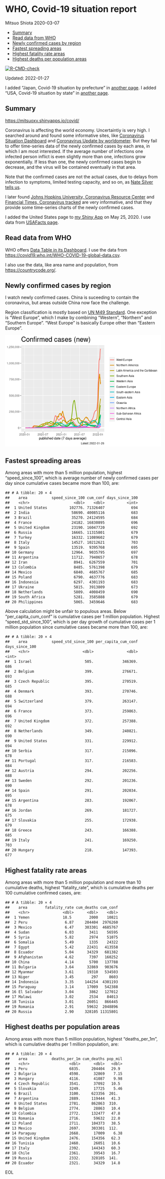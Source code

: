 WHO, Covid-19 situation report
================
Mitsuo Shiota
2020-03-07

-   [Summary](#summary)
-   [Read data from WHO](#read-data-from-who)
-   [Newly confirmed cases by region](#newly-confirmed-cases-by-region)
-   [Fastest spreading areas](#fastest-spreading-areas)
-   [Highest fatality rate areas](#highest-fatality-rate-areas)
-   [Highest deaths per population
    areas](#highest-deaths-per-population-areas)

<!-- badges: start -->

[![R-CMD-check](https://github.com/mitsuoxv/covid/workflows/R-CMD-check/badge.svg)](https://github.com/mitsuoxv/covid/actions)
<!-- badges: end -->

Updated: 2022-01-27

I added “Japan, Covid-19 situation by prefecture” in [another
page](Japan.md). I added “USA, Covid-19 situation by state” in [another
page](USA.md).

## Summary

<https://mitsuoxv.shinyapps.io/covid/>

Coronavirus is affecting the world economy. Uncertaintiy is very high. I
searched around and found some informative sites, like [Coronavirus
Situation
Dashboard](https://who.maps.arcgis.com/apps/opsdashboard/index.html#/c88e37cfc43b4ed3baf977d77e4a0667)
and [Coronavirus Update by
worldometer](https://www.worldometers.info/coronavirus/). But they fail
to offer time-series data of the newly confirmed cases by each area, in
which I am most interested. If the average number of infections one
infected person inflict is even slightly more than one, infections grow
exponentially. If less than one, the newly confirmed cases begin to
decrease, and the virus will be contained eventually in that area.

Note that the confirmed cases are not the actual cases, due to delays
from infection to symptoms, limited testing capacity, and so on, as
[Nate Silver tells
us](https://fivethirtyeight.com/features/coronavirus-case-counts-are-meaningless/).

I later found [Johns Hopkins University, Coronavirus Resource
Center](https://coronavirus.jhu.edu/) and [Financial Times, Coronavirus
tracked](https://www.ft.com/content/a26fbf7e-48f8-11ea-aeb3-955839e06441)
are very informative, and that they provide some time-series charts of
the newly confirmed cases.

I added the United States page to [my Shiny
App](https://mitsuoxv.shinyapps.io/covid/) on May 25, 2020. I use data
from [USAFacts
page](https://usafacts.org/visualizations/coronavirus-covid-19-spread-map/).

## Read data from WHO

WHO offers [Data Table in its Dashboard](https://covid19.who.int/table).
I use the data from
<https://covid19.who.int/WHO-COVID-19-global-data.csv>.

I also use the data, like area name and population, from
<https://countrycode.org/>.

## Newly confirmed cases by region

I watch newly confirmed cases. China is suceeding to contain the
coronavirus, but areas outside China now face the challenge.

Region classification is mostly based on [UN M49
Standard](https://unstats.un.org/unsd/methodology/m49/). One exception
is “West Europe”, which I make by combining “Western”, “Northern” and
“Southern Europe”. “West Europe” is basically Europe other than “Eastern
Europe”.

![](README_files/figure-gfm/chart-1.png)<!-- -->

## Fastest spreading areas

Among areas with more than 5 million population, highest
“speed_since_100”, which is average number of newly confirmed cases per
day since cumulative cases became more than 100, are:

    ## # A tibble: 20 × 4
    ##    area           speed_since_100 cum_conf days_since_100
    ##    <chr>                    <dbl>    <dbl>          <int>
    ##  1 United States          102776. 71326407            694
    ##  2 India                   58690. 40085116            683
    ##  3 Brazil                  35270. 24124595            684
    ##  4 France                  24182. 16830895            696
    ##  5 United Kingdom          23190. 16047720            692
    ##  6 Russia                  16665. 11315801            679
    ##  7 Turkey                  16332. 11089602            679
    ##  8 Italy                   14527. 10212621            703
    ##  9 Spain                   13519.  9395768            695
    ## 10 Germany                 12964.  9035795            697
    ## 11 Argentina               11712.  7940657            678
    ## 12 Iran                     8941.  6267559            701
    ## 13 Colombia                 8485.  5761398            679
    ## 14 Mexico                   6840.  4685767            685
    ## 15 Poland                   6790.  4637776            683
    ## 16 Indonesia                6297.  4301193            683
    ## 17 Ukraine                  5815.  3913809            673
    ## 18 Netherlands              5809.  4008459            690
    ## 19 South Africa             5281.  3585888            679
    ## 20 Philippines              5065.  3459646            683

Above calculation might be unfair to populous areas. Below
“per_capita_cum_conf” is cumulative cases per 1 million population.
Highest “speed_std_since_100”, which is per day growth of cumulative
cases per 1 million population since cumulative cases became more than
100, are:

    ## # A tibble: 20 × 4
    ##    area           speed_std_since_100 per_capita_cum_conf days_since_100
    ##    <chr>                        <dbl>               <dbl>          <int>
    ##  1 Israel                        505.             346369.            686
    ##  2 Belgium                       399.             276671.            693
    ##  3 Czech Republic                395.             270519.            685
    ##  4 Denmark                       393.             270746.            688
    ##  5 Switzerland                   379.             263147.            694
    ##  6 France                        373.             259863.            696
    ##  7 United Kingdom                372.             257388.            692
    ##  8 Netherlands                   349.             240821.            690
    ##  9 United States                 331.             229912.            694
    ## 10 Serbia                        317.             215096.            678
    ## 11 Portugal                      317.             216583.            684
    ## 12 Austria                       294.             202256.            688
    ## 13 Sweden                        292.             201236.            690
    ## 14 Spain                         291.             202034.            695
    ## 15 Argentina                     283.             192067.            678
    ## 16 Jordan                        269.             181727.            675
    ## 17 Slovakia                      255.             172938.            679
    ## 18 Greece                        243.             166388.            685
    ## 19 Italy                         241.             169250.            703
    ## 20 Hungary                       218.             147393.            677

## Highest fatality rate areas

Among areas with more than 5 million population and more than 10
cumulative deaths, highest “fatality_rate”, which is cumulative deaths
per 100 cumulative confirmed cases, are:

    ## # A tibble: 20 × 4
    ##    area        fatality_rate cum_deaths cum_conf
    ##    <chr>               <dbl>      <dbl>    <dbl>
    ##  1 Yemen               18.5        2000    10821
    ##  2 Peru                 6.87     204404  2976260
    ##  3 Mexico               6.47     303301  4685767
    ##  4 Sudan                6.03       3411    56595
    ##  5 Syria                5.82       2974    51075
    ##  6 Somalia              5.49       1335    24322
    ##  7 Egypt                5.42      22431   413558
    ##  8 Ecuador              5.04      34329   681382
    ##  9 Afghanistan          4.62       7397   160252
    ## 10 China                4.14       5700   137788
    ## 11 Bulgaria             3.64      32869   903676
    ## 12 Myanmar              3.61      19310   534503
    ## 13 Niger                3.45        297     8603
    ## 14 Indonesia            3.35     144254  4301193
    ## 15 Paraguay             3.14      17009   542388
    ## 16 El Salvador          3.04       3862   127012
    ## 17 Malawi               3.02       2534    84013
    ## 18 Tunisia              3.01      26051   866445
    ## 19 Romania              2.91      59632  2048896
    ## 20 Russia               2.90     328105 11315801

## Highest deaths per population areas

Among areas with more than 5 million population, highest
“deaths_per_1m”, which is cumulative deaths per 1 million population,
are:

    ## # A tibble: 20 × 4
    ##    area           deaths_per_1m cum_deaths pop_mil
    ##    <chr>                  <dbl>      <dbl>   <dbl>
    ##  1 Peru                   6835.     204404   29.9 
    ##  2 Bulgaria               4598.      32869    7.15
    ##  3 Hungary                4116.      41087    9.98
    ##  4 Czech Republic         3541.      37092   10.5 
    ##  5 Slovakia               3249.      17725    5.46
    ##  6 Brazil                 3100.     623356  201.  
    ##  7 Argentina              2889.     119444   41.3 
    ##  8 United States          2781.     862863  310.  
    ##  9 Belgium                2774.      28863   10.4 
    ## 10 Colombia               2772.     132477   47.8 
    ## 11 Romania                2716.      59632   22.0 
    ## 12 Poland                 2711.     104373   38.5 
    ## 13 Mexico                 2697.     303301  112.  
    ## 14 Paraguay               2668.      17009    6.38
    ## 15 United Kingdom         2476.     154356   62.3 
    ## 16 Tunisia                2460.      26051   10.6 
    ## 17 Italy                  2392.     144343   60.3 
    ## 18 Chile                  2361.      39543   16.7 
    ## 19 Russia                 2332.     328105  141.  
    ## 20 Ecuador                2321.      34329   14.8

EOL
